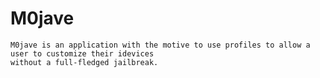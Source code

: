 # M0jave
    M0jave is an application with the motive to use profiles to allow a user to customize their idevices 
    without a full-fledged jailbreak.
